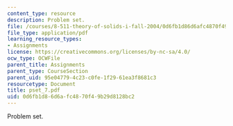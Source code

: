 ```yaml
---
content_type: resource
description: Problem set.
file: /courses/8-511-theory-of-solids-i-fall-2004/0d6fb1d86d6afc4870f49b29d8128bc2_pset_7.pdf
file_type: application/pdf
learning_resource_types:
- Assignments
license: https://creativecommons.org/licenses/by-nc-sa/4.0/
ocw_type: OCWFile
parent_title: Assignments
parent_type: CourseSection
parent_uid: 95e04779-4c23-c0fe-1f29-61ea3f8681c3
resourcetype: Document
title: pset_7.pdf
uid: 0d6fb1d8-6d6a-fc48-70f4-9b29d8128bc2
---
```

Problem set.